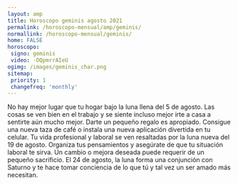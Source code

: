 ```yaml
---
layout: amp
title: Horoscopo geminis agosto 2021 
permalink: /horoscopo-mensual/amp/geminis/
normallink: /horoscopo-mensual/geminis/
home: FALSE
horoscopo:
 signo: geminis
 video: -DQpmrrAIeU
ogimg: /images/geminis_char.png
sitemap:
 priority: 1
 changefreq: 'monthly'
---
```



No hay mejor lugar que tu hogar bajo la luna llena del 5 de agosto. Las cosas se ven bien en el trabajo y se siente incluso mejor irte a casa a sentirte aún mucho mejor. Darte un pequeño regalo es apropiado. Consigue una nueva taza de café o instala una nueva aplicación divertida en tu celular. Tu vida profesional y laboral se ven resaltadas por la luna nueva del 19 de agosto. Organiza tus pensamientos y asegúrate de que tu situación laboral te sirva. Un cambio o mejora deseada puede requerir de un pequeño sacrificio. El 24 de agosto, la luna forma una conjunción con Saturno y te hace tomar conciencia de lo que tú y tal vez un ser amado más necesitan. 